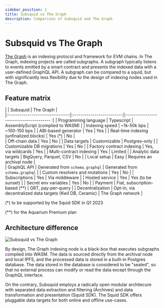```yaml
---
sidebar_position: 1
title: Subsquid vs The Graph
description: Comparison of Subsquid and The Graph
---
```


# Subsquid vs The Graph

[The Graph](https://thegraph.com) is an indexing protocol and framework for EVM chains. In The Graph, indexing projects are called subgraphs. A subgraph typically listens to events emitted by a smart contract and presents the indexed data with a user-defined GraphQL API. A subgraph can be compared to a squid, but with significantly less flexibility due to the design of indexing nodes used in The Graph.


## Feature matrix

|                                 |  Subsquid                 |            The Graph                     |  
|:-------------------------------:|:-------------------------:|:--------------------------------------- :|
|  Programming language           |     Typescript            |    AssemblyScript (complied to WASM)     |
|  Indexing speed                 |     ~1k-50k bps           |       ~100-150 bps                       |
|  ABI-based generator            |        Yes                |          Yes                             |
|  Real-time indexing (unfinalized blocks)   |     Yes (*)    |          No                              |  
|  Off-chain data                 |        Yes                |        No                                |
|  Data targets                   |     Customizable          |      Postgres-only                       |
|  Customizable DB migrations     |        Yes                |        No                                |
|  Factory contract indexing      |   Yes, via wildcards      |       Yes                                |
|  Multi-contract indexing        |        Yes                |     Limited                              | 
|  Analytic data targets          |  BigQuery, Parquet, CSV   |        No                                |
|  Local setup                    |       Easy                |       Requires an archival node          |    
|  GraphQL API                    |    Generated from `schema.graphql`      |        Generated from `schema.graphql` |
|  Custom resolvers and mutations |  Yes         |   No   | 
|  Subscriptions                  |  Yes         |  Via middleware       |
|  Hosted service                 |  Yes         |  Yes (to be sunset)  |
|  Secret env variables           |  Yes         |  No                  |
|  Payment                        |  Fiat, subscription-based (**) | GRT, pay-per-query |
|  Decentralization               |  Opt-in, via decentralized data targets (Kwil DB, Ceramic) |  The Graph network   |


(*) to be supported by the Squid SDK in Q1 2023

(**) for the Aquarium Premium plan 

## Architecture difference

![Subsquid vs The Graph](</img/thegraph-vs-subsquid.png>)

By design, The Graph indexing node is a black-box that executes subgraphs compiled into WASM. The data is sourced directly from the archival node and local IPFS, and the processed data is stored in a built-in Postgres database. The data stored in the database is considered to be "sealed", so that no external process can modify or read the data except through the GraphQL interface. 

On the contrary, Subsquid employs a radically open modular architecure with separated data extraction and filtering (Archives) and data transformation and presentation (Squid SDK). The Squid SDK offers pluggable data targets for both online and offline use-cases.
